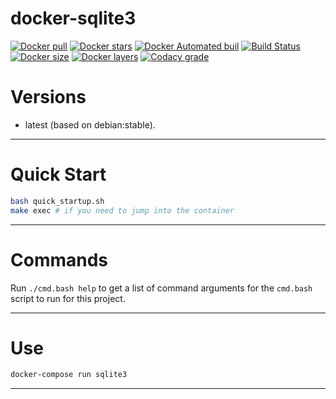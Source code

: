 # docker-sqlite3

[![Docker pull](https://img.shields.io/docker/pulls/nouchka/sqlite3)](https://hub.docker.com/r/nouchka/sqlite3/)
[![Docker stars](https://img.shields.io/docker/stars/nouchka/sqlite3)](https://hub.docker.com/r/nouchka/sqlite3/)
[![Docker Automated buil](https://img.shields.io/docker/automated/nouchka/sqlite3.svg)](https://hub.docker.com/r/nouchka/sqlite3/)
[![Build Status](https://img.shields.io/travis/nouchka/docker-sqlite3/master)](https://travis-ci.org/nouchka/docker-sqlite3)
[![Docker size](https://img.shields.io/docker/image-size/nouchka/sqlite3/latest)](https://hub.docker.com/r/nouchka/sqlite3/)
[![Docker layers](https://img.shields.io/microbadger/layers/nouchka/sqlite3/latest)](https://hub.docker.com/r/nouchka/sqlite3/)
[![Codacy grade](https://img.shields.io/codacy/grade/0ac0a25def124b6da746d4701b9687ac)](https://hub.docker.com/r/nouchka/sqlite3/)

# Versions

* latest (based on debian:stable).

---

# Quick Start

```bash
bash quick_startup.sh
make exec # if you need to jump into the container
```

---

# Commands

Run `./cmd.bash help` to get a list of command arguments for the `cmd.bash` script to run for this project.

---

# Use


```bash
docker-compose run sqlite3
```

---

